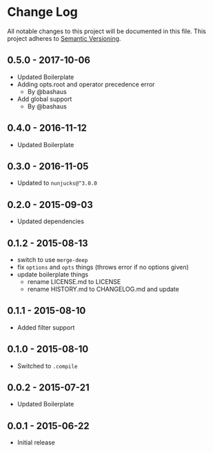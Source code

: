 # Change Log
All notable changes to this project will be documented in this file.
This project adheres to [Semantic Versioning](http://semver.org/).


## 0.5.0 - 2017-10-06
- Updated Boilerplate
- Adding opts.root and operator precedence error
  - By @bashaus
- Add global support
  - By @bashaus

## 0.4.0 - 2016-11-12
- Updated Boilerplate

## 0.3.0 - 2016-11-05
- Updated to `nunjucks@^3.0.0`

## 0.2.0 - 2015-09-03
- Updated dependencies

## 0.1.2 - 2015-08-13
- switch to use `merge-deep`
- fix `options` and `opts` things (throws error if no options given)
- update boilerplate things
  + rename LICENSE.md to LICENSE
  + rename HISTORY.md to CHANGELOG.md and update

## 0.1.1 - 2015-08-10
- Added filter support

## 0.1.0 - 2015-08-10
- Switched to `.compile`

## 0.0.2 - 2015-07-21
- Updated Boilerplate

## 0.0.1 - 2015-06-22
- Initial release

